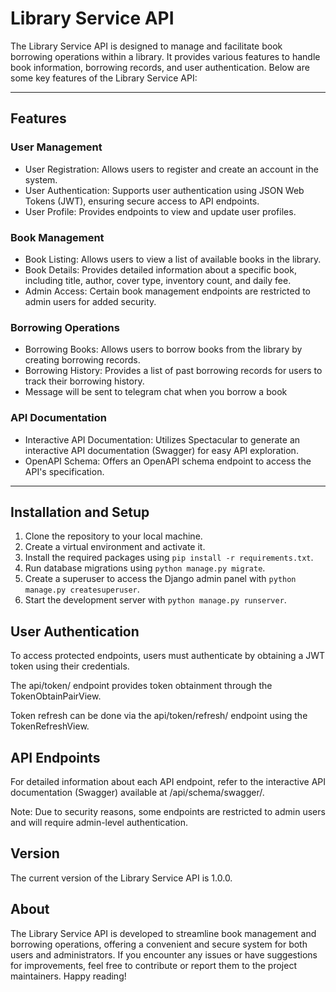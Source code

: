 # Library Service API
The Library Service API is designed to manage and facilitate book borrowing operations within a library. It provides various features to handle book information, borrowing records, and user authentication. Below are some key features of the Library Service API:
___
## Features
### User Management
* User Registration: Allows users to register and create an account in the system.
* User Authentication: Supports user authentication using JSON Web Tokens (JWT), ensuring secure access to API endpoints.
* User Profile: Provides endpoints to view and update user profiles.
### Book Management
* Book Listing: Allows users to view a list of available books in the library.
* Book Details: Provides detailed information about a specific book, including title, author, cover type, inventory count, and daily fee.
* Admin Access: Certain book management endpoints are restricted to admin users for added security.
### Borrowing Operations
* Borrowing Books: Allows users to borrow books from the library by creating borrowing records.
* Borrowing History: Provides a list of past borrowing records for users to track their borrowing history.
* Message will be sent to telegram chat when you borrow a book
### API Documentation
* Interactive API Documentation: Utilizes Spectacular to generate an interactive API documentation (Swagger) for easy API exploration.
* OpenAPI Schema: Offers an OpenAPI schema endpoint to access the API's specification.
___
## Installation and Setup
1. Clone the repository to your local machine.
2. Create a virtual environment and activate it.
3. Install the required packages using `pip install -r requirements.txt`.
4. Run database migrations using `python manage.py migrate`.
5. Create a superuser to access the Django admin panel with `python manage.py createsuperuser`.
6. Start the development server with `python manage.py runserver`.
## User Authentication
To access protected endpoints, users must authenticate by obtaining a JWT token using their credentials.

The api/token/ endpoint provides token obtainment through the TokenObtainPairView.

Token refresh can be done via the api/token/refresh/ endpoint using the TokenRefreshView.
## API Endpoints
For detailed information about each API endpoint, refer to the interactive API documentation (Swagger) available at /api/schema/swagger/.

Note: Due to security reasons, some endpoints are restricted to admin users and will require admin-level authentication.

## Version
The current version of the Library Service API is 1.0.0.

## About
The Library Service API is developed to streamline book management and borrowing operations, offering a convenient and secure system for both users and administrators. If you encounter any issues or have suggestions for improvements, feel free to contribute or report them to the project maintainers. Happy reading!
